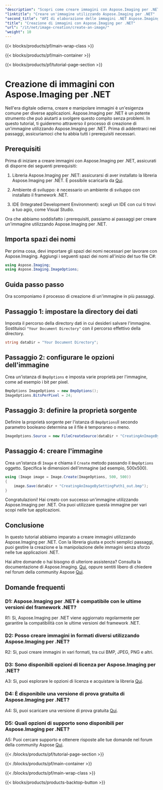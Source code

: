 ```yaml
---
"description": "Scopri come creare immagini con Aspose.Imaging per .NET in questo tutorial completo."
"linktitle": "Creare un'immagine utilizzando Aspose.Imaging per .NET"
"second_title": "API di elaborazione delle immagini .NET Aspose.Imaging"
"title": "Creazione di immagini con Aspose.Imaging per .NET"
"url": "/it/net/image-creation/create-an-image/"
"weight": 10
---
```


{{< blocks/products/pf/main-wrap-class >}}

{{< blocks/products/pf/main-container >}}

{{< blocks/products/pf/tutorial-page-section >}}

# Creazione di immagini con Aspose.Imaging per .NET

Nell'era digitale odierna, creare e manipolare immagini è un'esigenza comune per diverse applicazioni. Aspose.Imaging per .NET è un potente strumento che può aiutarti a svolgere questo compito senza problemi. In questo tutorial, ti guideremo attraverso il processo di creazione di un'immagine utilizzando Aspose.Imaging per .NET. Prima di addentrarci nei passaggi, assicuriamoci che tu abbia tutti i prerequisiti necessari.

## Prerequisiti

Prima di iniziare a creare immagini con Aspose.Imaging per .NET, assicurati di disporre dei seguenti prerequisiti:

1. Libreria Aspose.Imaging per .NET: assicurarsi di aver installato la libreria Aspose.Imaging per .NET. È possibile scaricarla da [Qui](https://releases.aspose.com/imaging/net/).

2. Ambiente di sviluppo: è necessario un ambiente di sviluppo con installato il framework .NET.

3. IDE (Integrated Development Environment): scegli un IDE con cui ti trovi a tuo agio, come Visual Studio.

Ora che abbiamo soddisfatto i prerequisiti, passiamo ai passaggi per creare un'immagine utilizzando Aspose.Imaging per .NET.

## Importa spazi dei nomi

Per prima cosa, devi importare gli spazi dei nomi necessari per lavorare con Aspose.Imaging. Aggiungi i seguenti spazi dei nomi all'inizio del tuo file C#:


```csharp
using Aspose.Imaging;
using Aspose.Imaging.ImageOptions;
```

## Guida passo passo

Ora scomponiamo il processo di creazione di un'immagine in più passaggi.

## Passaggio 1: impostare la directory dei dati

Imposta il percorso della directory dati in cui desideri salvare l'immagine. Sostituisci `"Your Document Directory"` con il percorso effettivo della directory.

```csharp
string dataDir = "Your Document Directory";
```

## Passaggio 2: configurare le opzioni dell'immagine

Crea un'istanza di `BmpOptions` e imposta varie proprietà per l'immagine, come ad esempio i bit per pixel.

```csharp
BmpOptions ImageOptions = new BmpOptions();
ImageOptions.BitsPerPixel = 24;
```

## Passaggio 3: definire la proprietà sorgente

Definire la proprietà sorgente per l'istanza di `BmpOptions`Il secondo parametro booleano determina se il file è temporaneo o meno.

```csharp
ImageOptions.Source = new FileCreateSource(dataDir + "CreatingAnImageBySettingPath_out.bmp", false);
```

## Passaggio 4: creare l'immagine

Crea un'istanza di `Image` e chiama il `Create` metodo passando il `BmpOptions` oggetto. Specifica le dimensioni dell'immagine (ad esempio, 500x500).

```csharp
using (Image image = Image.Create(ImageOptions, 500, 500))
{
    image.Save(dataDir + "CreatingAnImageBySettingPath1_out.bmp");
}
```

Congratulazioni! Hai creato con successo un'immagine utilizzando Aspose.Imaging per .NET. Ora puoi utilizzare questa immagine per vari scopi nelle tue applicazioni.

## Conclusione

In questo tutorial abbiamo imparato a creare immagini utilizzando Aspose.Imaging per .NET. Con la libreria giusta e pochi semplici passaggi, puoi gestire la creazione e la manipolazione delle immagini senza sforzo nelle tue applicazioni .NET.

Hai altre domande o hai bisogno di ulteriore assistenza? Consulta la documentazione di Aspose.Imaging. [Qui](https://reference.aspose.com/imaging/net/), oppure sentiti libero di chiedere nel forum della community Aspose [Qui](https://forum.aspose.com/).

## Domande frequenti

### D1: Aspose.Imaging per .NET è compatibile con le ultime versioni del framework .NET?

R1: Sì, Aspose.Imaging per .NET viene aggiornato regolarmente per garantire la compatibilità con le ultime versioni del framework .NET.

### D2: Posso creare immagini in formati diversi utilizzando Aspose.Imaging per .NET?

R2: Sì, puoi creare immagini in vari formati, tra cui BMP, JPEG, PNG e altri.

### D3: Sono disponibili opzioni di licenza per Aspose.Imaging per .NET?

A3: Sì, puoi esplorare le opzioni di licenza e acquistare la libreria [Qui](https://purchase.aspose.com/buy).

### D4: È disponibile una versione di prova gratuita di Aspose.Imaging per .NET?

A4: Sì, puoi scaricare una versione di prova gratuita [Qui](https://releases.aspose.com/imaging/net/).

### D5: Quali opzioni di supporto sono disponibili per Aspose.Imaging per .NET?

A5: Puoi cercare supporto e ottenere risposte alle tue domande nel forum della community Aspose [Qui](https://forum.aspose.com/).

{{< /blocks/products/pf/tutorial-page-section >}}

{{< /blocks/products/pf/main-container >}}

{{< /blocks/products/pf/main-wrap-class >}}

{{< blocks/products/products-backtop-button >}}